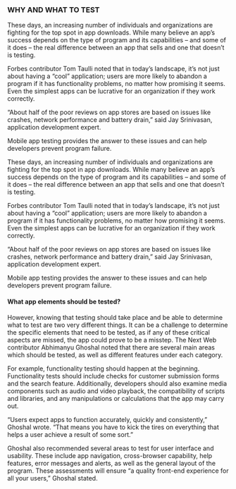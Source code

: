 ﻿
### WHY AND WHAT TO TEST

These days, an increasing number of individuals and organizations are fighting for the top spot in app downloads. While many believe an app’s success depends on the type of program and its capabilities – and some of it does – the real difference between an app that sells and one that doesn’t is testing.

Forbes contributor Tom Taulli noted that in today’s landscape, it’s not just about having a “cool” application; users are more likely to abandon a program if it has functionality problems, no matter how promising it seems. Even the simplest apps can be lucrative for an organization if they work correctly.

“About half of the poor reviews on app stores are based on issues like crashes, network performance and battery drain,” said Jay Srinivasan, application development expert.

Mobile app testing provides the answer to these issues and can help developers prevent program failure.

These days, an increasing number of individuals and organizations are fighting for the top spot in app downloads. While many believe an app’s success depends on the type of program and its capabilities – and some of it does – the real difference between an app that sells and one that doesn’t is testing.

Forbes contributor Tom Taulli noted that in today’s landscape, it’s not just about having a “cool” application; users are more likely to abandon a program if it has functionality problems, no matter how promising it seems. Even the simplest apps can be lucrative for an organization if they work correctly.

“About half of the poor reviews on app stores are based on issues like crashes, network performance and battery drain,” said Jay Srinivasan, application development expert.

Mobile app testing provides the answer to these issues and can help developers prevent program failure.

#### What app elements should be tested?

However, knowing that testing should take place and be able to determine what to test are two very different things. It can be a challenge to determine the specific elements that need to be tested, as if any of these critical aspects are missed, the app could prove to be a misstep. The Next Web contributor Abhimanyu Ghoshal noted that there are several main areas which should be tested, as well as different features under each category.

For example, functionality testing should happen at the beginning. Functionality tests should include checks for customer submission forms and the search feature. Additionally, developers should also examine media components such as audio and video playback, the compatibility of scripts and libraries, and any manipulations or calculations that the app may carry out.

“Users expect apps to function accurately, quickly and consistently,” Ghoshal wrote. “That means you have to kick the tires on everything that helps a user achieve a result of some sort.”

Ghoshal also recommended several areas to test for user interface and usability. These include app navigation, cross-browser capability, help features, error messages and alerts, as well as the general layout of the program. These assessments will ensure “a quality front-end experience for all your users,” Ghoshal stated.
